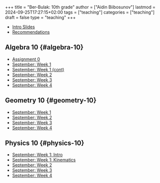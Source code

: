 +++
title = "Ber-Bulak: 10th grade"
author = ["Aidin Biibosunov"]
lastmod = 2024-09-25T17:27:15+02:00
tags = ["teaching"]
categories = ["teaching"]
draft = false
type = "teaching"
+++

-   [Intro Slides](/reveal_js_talks/intro_me/intro.html)
-   [Recommendations](/html_files/recommendations.html)


## Algebra 10 {#algebra-10}

-   [Assignment 0](/pdf_files/berbulak/algebra_8/assignments/week1_asst0.html)
-   [September: Week 1](/pdf_files/berbulak/algebra_8/assignments/week1_lesson1.html)
-   [September: Week 1 (cont)](/pdf_files/berbulak/algebra_10/assignments/week1_lesson2.html)
-   [September: Week 2](/pdf_files/berbulak/algebra_10/assignments/algebra10_week2.html)
-   [September: Week 3](/pdf_files/berbulak/algebra_10/assignments/algebra10_week3.html)
-   [September: Week 4](/pdf_files/berbulak/algebra_10/assignments/algebra10_week4.html)


## Geometry 10 {#geometry-10}

-   [September: Week 1](/pdf_files/berbulak/geometry_10/geom10_week1_lesson1.html)
-   [September: Week 2](/pdf_files/berbulak/geometry_10/geometry10_week2.html)
-   [September: Week 3](/pdf_files/berbulak/geometry_10/geometry10_week3.html)
-   [September: Week 4](/pdf_files/berbulak/geometry_10/geometry10_week4.html)


## Physics 10 {#physics-10}

-   [September: Week 1: Intro](/pdf_files/berbulak/physics_10/week1_intro.pdf)
-   [September: Week 1: Kinematics](/pdf_files/berbulak/physics_10/physics10_week1_lesson1.html)
-   [September: Week 2](/pdf_files/berbulak/physics_10/physics10_week2.html)
-   [September: Week 3](/pdf_files/berbulak/physics_10/physics10_week3.html)
-   [September: Week 4](/pdf_files/berbulak/physics_10/physics10_week4.html)